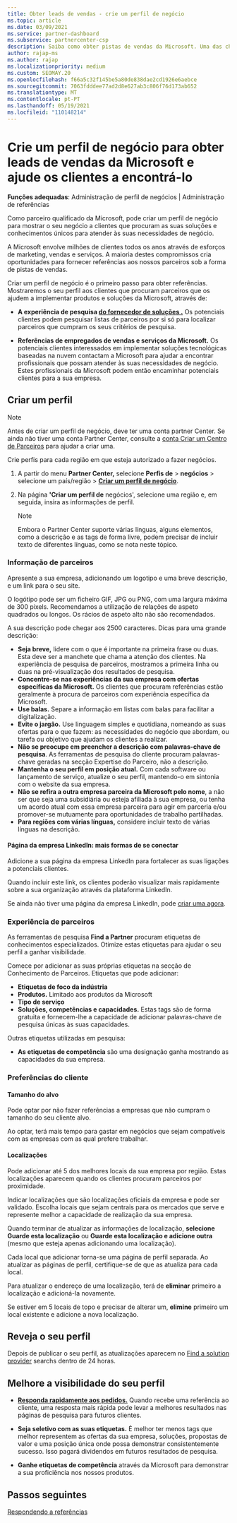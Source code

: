 ```yaml
---
title: Obter leads de vendas - crie um perfil de negócio
ms.topic: article
ms.date: 03/09/2021
ms.service: partner-dashboard
ms.subservice: partnercenter-csp
description: Saiba como obter pistas de vendas da Microsoft. Uma das chaves é criar um perfil de negócio no Partner Center que permita que os clientes o encontrem mais facilmente.
author: rajap-ms
ms.author: rajap
ms.localizationpriority: medium
ms.custom: SEOMAY.20
ms.openlocfilehash: f66a5c32f145be5a80de838dae2cd1926e6aebce
ms.sourcegitcommit: 7063fdddee77ad2d8e627ab3c806f76d173ab652
ms.translationtype: MT
ms.contentlocale: pt-PT
ms.lasthandoff: 05/19/2021
ms.locfileid: "110148214"
---
```

# <a name="create-a-business-profile-to-get-microsoft-sales-leads-and-help-customers-find-you"></a>Crie um perfil de negócio para obter leads de vendas da Microsoft e ajude os clientes a encontrá-lo

**Funções adequadas**: Administração de perfil de negócios | Administração de referências

Como parceiro qualificado da Microsoft, pode criar um perfil de negócio para mostrar o seu negócio a clientes que procuram as suas soluções e conhecimentos únicos para atender às suas necessidades de negócio.

A Microsoft envolve milhões de clientes todos os anos através de esforços de marketing, vendas e serviços. A maioria destes compromissos cria oportunidades para fornecer referências aos nossos parceiros sob a forma de pistas de vendas. 

Criar um perfil de negócio é o primeiro passo para obter referências. Mostraremos o seu perfil aos clientes que procuram parceiros que os ajudem a implementar produtos e soluções da Microsoft, através de:

- **A experiência de pesquisa [do fornecedor de soluções .](https://www.microsoft.com/solution-providers/home)** Os potenciais clientes podem pesquisar listas de parceiros por si só para localizar parceiros que cumpram os seus critérios de pesquisa.

- **Referências de empregados de vendas e serviços da Microsoft.** Os potenciais clientes interessados em implementar soluções tecnológicas baseadas na nuvem contactam a Microsoft para ajudar a encontrar profissionais que possam atender às suas necessidades de negócio. Estes profissionais da Microsoft podem então encaminhar potenciais clientes para a sua empresa.

## <a name="create-a-profile"></a>Criar um perfil

> [!NOTE]  
> Antes de criar um perfil de negócio, deve ter uma conta partner Center. Se ainda não tiver uma conta Partner Center, consulte a [conta Criar um Centro de Parceiros](mpn-create-a-partner-center-account.md) para ajudar a criar uma.

Crie perfis para cada região em que esteja autorizado a fazer negócios.

1. A partir do menu **Partner Center,** selecione **Perfis de** &gt; **negócios** &gt; selecione um país/região > **[Criar um perfil de negócio](https://partner.microsoft.com/referrals/businessprofiles/)**.

2. Na página **'Criar um perfil de** negócios', selecione uma região e, em seguida, insira as informações de perfil.
   > [!NOTE]  
   >  Embora o Partner Center suporte várias línguas, alguns elementos, como a descrição e as tags de forma livre, podem precisar de incluir texto de diferentes línguas, como se nota neste tópico.

### <a name="partner-information"></a>Informação de parceiros

Apresente a sua empresa, adicionando um logotipo e uma breve descrição, e um link para o seu site. 

O logótipo pode ser um ficheiro GIF, JPG ou PNG, com uma largura máxima de 300 pixels. Recomendamos a utilização de relações de aspeto quadrados ou longos. Os rácios de aspeto alto não são recomendados.

A sua descrição pode chegar aos 2500 caracteres. Dicas para uma grande descrição: 

-  **Seja breve,** lidere com o que é importante na primeira frase ou duas. Esta deve ser a manchete que chama a atenção dos clientes. Na experiência de pesquisa de parceiros, mostramos a primeira linha ou duas na pré-visualização dos resultados de pesquisa.
-  **Concentre-se nas experiências da sua empresa com ofertas específicas da Microsoft.** Os clientes que procuram referências estão geralmente à procura de parceiros com experiência específica da Microsoft.
-  **Use balas.** Separe a informação em listas com balas para facilitar a digitalização.
-  **Evite o jargão.** Use linguagem simples e quotidiana, nomeando as suas ofertas para o que fazem: as necessidades do negócio que abordam, ou tarefa ou objetivo que ajudam os clientes a realizar.
-  **Não se preocupe em preencher a descrição com palavras-chave de pesquisa**. As ferramentas de pesquisa do cliente procuram palavras-chave geradas na secção Expertise do Parceiro, não a descrição.
-  **Mantenha o seu perfil em posição atual.** Com cada software ou lançamento de serviço, atualize o seu perfil, mantendo-o em sintonia com o website da sua empresa.
-  **Não se refira a outra empresa parceira da Microsoft pelo nome**, a não ser que seja uma subsidiária ou esteja afiliada à sua empresa, ou tenha um acordo atual com essa empresa parceira para agir em parceria e/ou promover-se mutuamente para oportunidades de trabalho partilhadas.
-  **Para regiões com várias línguas,** considere incluir texto de várias línguas na descrição.

#### <a name="linkedin-company-page-more-ways-to-connect"></a>Página da empresa LinkedIn: mais formas de se conectar

Adicione a sua página da empresa LinkedIn para fortalecer as suas ligações a potenciais clientes. 

Quando incluir este link, os clientes poderão visualizar mais rapidamente sobre a sua organização através da plataforma LinkedIn.

Se ainda não tiver uma página da empresa LinkedIn, pode [criar uma agora](https://www.linkedin.com/company/setup/new/).

### <a name="partner-expertise"></a>Experiência de parceiros

As ferramentas de pesquisa **Find a Partner** procuram etiquetas de conhecimentos especializados. Otimize estas etiquetas para ajudar o seu perfil a ganhar visibilidade.

Comece por adicionar as suas próprias etiquetas na secção de Conhecimento de Parceiros. Etiquetas que pode adicionar: 

-  **Etiquetas de foco da indústria**
-  **Produtos.** Limitado aos produtos da Microsoft
-  **Tipo de serviço**
-  **Soluções, competências e capacidades.** Estas tags são de forma gratuita e fornecem-lhe a capacidade de adicionar palavras-chave de pesquisa únicas às suas capacidades.

Outras etiquetas utilizadas em pesquisa:

- **As etiquetas de competência** são uma designação ganha mostrando as capacidades da sua empresa.

### <a name="customer-preferences"></a>Preferências do cliente

#### <a name="target-size"></a>Tamanho do alvo

Pode optar por não fazer referências a empresas que não cumpram o tamanho do seu cliente alvo.

Ao optar, terá mais tempo para gastar em negócios que sejam compatíveis com as empresas com as qual prefere trabalhar.

#### <a name="locations"></a>Localizações

Pode adicionar até 5 dos melhores locais da sua empresa por região. Estas localizações aparecem quando os clientes procuram parceiros por proximidade.

Indicar localizações que são localizações oficiais da empresa e pode ser validado. Escolha locais que sejam centrais para os mercados que serve e represente melhor a capacidade de realização da sua empresa.

Quando terminar de atualizar as informações de localização, **selecione Guarde esta localização** ou **Guarde esta localização e adicione outra** (mesmo que esteja apenas adicionando uma localização).

Cada local que adicionar torna-se uma página de perfil separada. Ao atualizar as páginas de perfil, certifique-se de que as atualiza para cada local.

Para atualizar o endereço de uma localização, terá de **eliminar** primeiro a localização e adicioná-la novamente.

Se estiver em 5 locais de topo e precisar de alterar um, **elimine** primeiro um local existente e adicione a nova localização.

## <a name="review-your-profile"></a>Reveja o seu perfil

Depois de publicar o seu perfil, as atualizações aparecem no [Find a solution provider](https://www.microsoft.com/solution-providers/home) searchs dentro de 24 horas.

## <a name="improve-the-visibility-of-your-profile"></a>Melhore a visibilidade do seu perfil

- **[Responda rapidamente aos pedidos.](manage-leads.md)** Quando recebe uma referência ao cliente, uma resposta mais rápida pode levar a melhores resultados nas páginas de pesquisa para futuros clientes.

- **Seja seletivo com as suas etiquetas.**  É melhor ter menos tags que melhor representem as ofertas da sua empresa, soluções, propostas de valor e uma posição única onde possa demonstrar consistentemente sucesso.  Isso pagará dividendos em futuros resultados de pesquisa.
- **Ganhe etiquetas de competência** através da Microsoft para demonstrar a sua proficiência nos nossos produtos.

## <a name="next-steps"></a>Passos seguintes

[Respondendo a referências](manage-leads.md)
